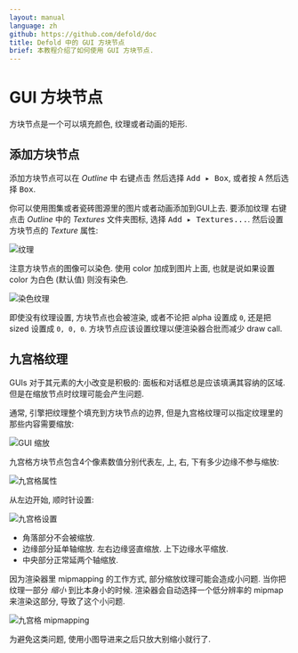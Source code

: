 ```yaml
---
layout: manual
language: zh
github: https://github.com/defold/doc
title: Defold 中的 GUI 方块节点
brief: 本教程介绍了如何使用 GUI 方块节点.
---
```


# GUI 方块节点

方块节点是一个可以填充颜色, 纹理或者动画的矩形.

## 添加方块节点

添加方块节点可以在 *Outline* 中 <kbd>右键点击</kbd> 然后选择 <kbd>Add ▸ Box</kbd>, 或者按 <kbd>A</kbd> 然后选择 <kbd>Box</kbd>.

你可以使用图集或者瓷砖图源里的图片或者动画添加到GUI上去. 要添加纹理 <kbd>右键点击</kbd>  *Outline* 中的 *Textures* 文件夹图标, 选择 <kbd>Add ▸ Textures...</kbd>. 然后设置方块节点的 *Texture* 属性:

![纹理](../images/gui-box/create.png)

注意方块节点的图像可以染色. 使用 color 加成到图片上面, 也就是说如果设置 color 为白色 (默认值) 则没有染色.

![染色纹理](../images/gui-box/tinted.png)

即使没有纹理设置, 方块节点也会被渲染, 或者不论把 alpha 设置成 `0`, 还是把 sized 设置成 `0, 0, 0`. 方块节点应该设置纹理以便渲染器合批而减少 draw call.

## 九宫格纹理

GUIs 对于其元素的大小改变是积极的: 面板和对话框总是应该填满其容纳的区域. 但是在缩放节点时纹理可能会产生问题.

通常, 引擎把纹理整个填充到方块节点的边界, 但是九宫格纹理可以指定纹理里的那些内容需要缩放:

![GUI 缩放](../images/gui-box/scaling.png)

九宫格方块节点包含4个像素数值分别代表左, 上, 右, 下有多少边缘不参与缩放:

![九宫格属性](../images/gui-box/slice9_properties.png)

从左边开始, 顺时针设置:

![九宫格设置](../images/gui-box/slice9.png)

- 角落部分不会被缩放.
- 边缘部分延单轴缩放. 左右边缘竖直缩放. 上下边缘水平缩放.
- 中央部分正常延两个轴缩放.

因为渲染器里 mipmapping 的工作方式, 部分缩放纹理可能会造成小问题. 当你把纹理一部分 _缩小_ 到比本身小的时候. 渲染器会自动选择一个低分辨率的 mipmap 来渲染这部分, 导致了这个小问题.

![九宫格 mipmapping](../images/gui-box/mipmap.png)

为避免这类问题, 使用小图导进来之后只放大别缩小就行了.
